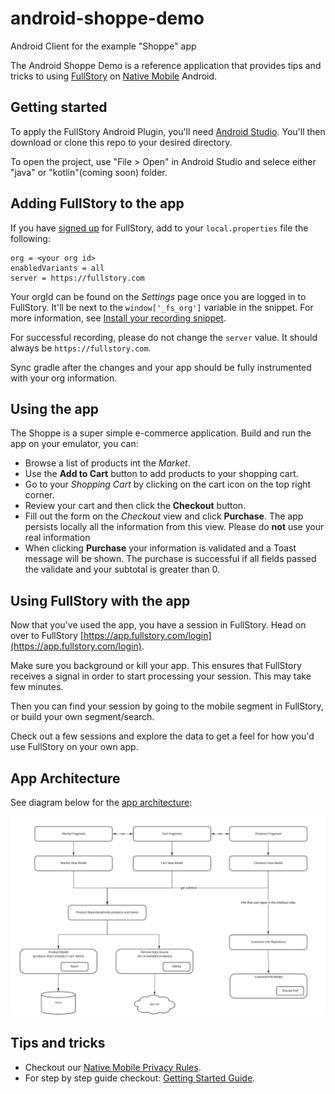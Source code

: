 # android-shoppe-demo

Android Client for the example "Shoppe" app

The Android Shoppe Demo is a reference application that provides tips and tricks to using [FullStory](https://www.fullstory.com/) on [Native Mobile](https://www.fullstory.com/mobile-apps/) Android.

## Getting started

To apply the FullStory Android Plugin, you'll need [Android Studio](https://developer.android.com/studio). You'll then download or clone this repo to your desired directory.

To open the project, use "File > Open" in Android Studio and selece either "java" or "kotlin"(coming soon) folder.

## Adding FullStory to the app

If you have [signed up](https://www.fullstory.com/plans/) for FullStory, add to your `local.properties` file the following:
```
org = <your org id>
enabledVariants = all
server = https://fullstory.com
```
Your orgId can be found on the _Settings_ page once you are logged in to FullStory.  It'll be next to the `window['_fs_org']` variable in the snippet.  For more information, see [Install your recording snippet](https://help.fullstory.com/hc/en-us/articles/360020828233#Install).

For successful recording, please do not change the `server` value. It should always be `https://fullstory.com`.

Sync gradle after the changes and your app should be fully instrumented with your org information.

## Using the app

The Shoppe is a super simple e-commerce application. Build and run the app on your emulator, you can:

- Browse a list of products int the _Market_.
- Use the **Add to Cart** button to add products to your shopping cart.
- Go to your _Shopping Cart_ by clicking on the cart icon on the top right corner.
- Review your cart and then click the **Checkout** button.
- Fill out the form on the _Checkout_ view and click **Purchase**. The app persists locally all the information from this view. Please do **not** use your real information
- When clicking **Purchase** your information is validated and a Toast message will be shown. The purchase is successful if all fields passed the validate and your subtotal is greater than 0.

## Using FullStory with the app

Now that you've used the app, you have a session in FullStory. Head on over to FullStory [https://app.fullstory.com/login](https://app.fullstory.com/login).

Make sure you background or kill your app. This ensures that FullStory receives a signal in order to start processing your session. This may take few minutes.

Then you can find your session by going to the mobile segment in FullStory, or build your own segment/search.

Check out a few sessions and explore the data to get a feel for how you'd use FullStory on your own app.

## App Architecture

See diagram below for the [app architecture](https://developer.android.com/jetpack/docs/guide):

![Diagram](readmeImages/diagram.jpg "App architecture diagram")

## Tips and tricks

- Checkout our [Native Mobile Privacy Rules](https://help.fullstory.com/hc/en-us/articles/360043356573-Native-Mobile-Privacy-Rules).
- For step by step guide checkout: [Getting Started Guide](https://help.fullstory.com/hc/en-us/articles/360040596093-Getting-Started-with-Android-Recording).